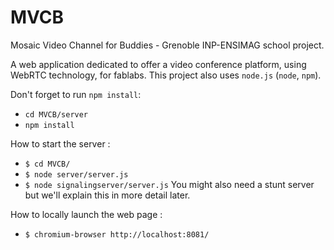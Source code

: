 MVCB
====

Mosaic Video Channel for Buddies -
Grenoble INP-ENSIMAG school project.

A web application dedicated to offer a video conference platform, using WebRTC technology, for fablabs.
This project also uses `node.js` (`node`, `npm`).

Don't forget to run `npm install`:
* `cd MVCB/server`
* `npm install`

How to start the server :
* `$ cd MVCB/`
* `$ node server/server.js`
* `$ node signalingserver/server.js`
You might also need a stunt server but we'll explain this in more detail later.

How to locally launch the web page :
* `$ chromium-browser http://localhost:8081/`

